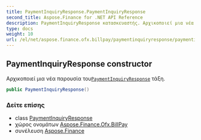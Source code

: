 ```yaml
---
title: PaymentInquiryResponse.PaymentInquiryResponse
second_title: Aspose.Finance for .NET API Reference
description: PaymentInquiryResponse κατασκευαστής. Αρχικοποιεί μια νέα παρουσία τουPaymentInquiryResponse τάξη.
type: docs
weight: 10
url: /el/net/aspose.finance.ofx.billpay/paymentinquiryresponse/paymentinquiryresponse/
---
```

## PaymentInquiryResponse constructor

Αρχικοποιεί μια νέα παρουσία του[`PaymentInquiryResponse`](../) τάξη.

```csharp
public PaymentInquiryResponse()
```

### Δείτε επίσης

* class [PaymentInquiryResponse](../)
* χώρος ονομάτων [Aspose.Finance.Ofx.BillPay](../../paymentinquiryresponse/)
* συνέλευση [Aspose.Finance](../../../)


